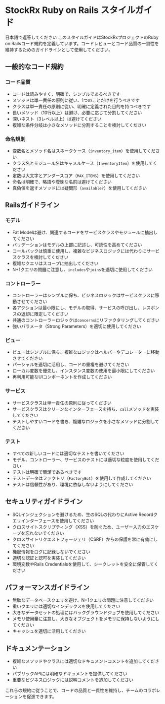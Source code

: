 # StockRx Ruby on Rails スタイルガイド

日本語で返答してください
このスタイルガイドはStockRxプロジェクトのRuby on Railsコード規約を定義しています。コードレビューとコード品質の一貫性を維持するためのガイドラインとして使用してください。

## 一般的なコード規約

### コード品質

- コードは読みやすく、明確で、シンプルであるべきです
- メソッドは単一責任の原則に従い、1つのことだけを行うべきです
- クラスは単一責任の原則に従い、明確に定義された目的を持つべきです
- 長いメソッド（10行以上）は避け、必要に応じて分割してください
- 深いネスト（3レベル以上）は避けてください
- 複雑な条件分岐は小さなメソッドに分割することを検討してください

### 命名規則

- 変数名とメソッド名はスネークケース（`inventory_item`）を使用してください
- クラス名とモジュール名はキャメルケース（`InventoryItem`）を使用してください
- 定数は大文字とアンダースコア（`MAX_ITEMS`）を使用してください
- 命名は明確で、略語や曖昧な名前は避けてください
- 真偽値を返すメソッドには疑問形（`available?`）を使用してください

## Railsガイドライン

### モデル

- Fat Modelは避け、関連するコードをサービスクラスやモジュールに抽出してください
- バリデーションはモデルの上部に記述し、可読性を高めてください
- コールバックは慎重に使用し、複雑なビジネスロジックには代わりにサービスクラスを検討してください
- 複雑なクエリはスコープに抽出してください
- N+1クエリの問題に注意し、`includes`や`joins`を適切に使用してください

### コントローラー

- コントローラーはシンプルに保ち、ビジネスロジックはサービスクラスに移動させてください
- 各アクションは最小限にし、モデルの取得、サービスの呼び出し、レスポンスの返却に限定してください
- 共通のコントローラーロジックは`concerns`にリファクタリングしてください
- 強いパラメータ（Strong Parameters）を適切に使用してください

### ビュー

- ビューはシンプルに保ち、複雑なロジックはヘルパーやデコレーターに移動させてください
- パーシャルを適切に活用し、コードの重複を避けてください
- ローカル変数を優先し、インスタンス変数の使用を最小限にしてください
- 再利用可能なUIコンポーネントを作成してください

### サービス

- サービスクラスは単一責任の原則に従ってください
- サービスクラスはクリーンなインターフェースを持ち、`call`メソッドを実装してください
- テストしやすいコードを書き、複雑なロジックを小さなメソッドに分割してください

### テスト

- すべての新しいコードには適切なテストを書いてください
- モデル、コントローラー、サービスのテストには適切な粒度を使用してください
- テストは明確で簡潔であるべきです
- テストデータはファクトリ（`FactoryBot`）を使用して作成してください
- テストは信頼性があり、環境に依存しないようにしてください

## セキュリティガイドライン

- SQLインジェクションを避けるため、生のSQLの代わりにActive Recordクエリインターフェースを使用してください
- クロスサイトスクリプティング（XSS）を防ぐため、ユーザー入力のエスケープを忘れないでください
- クロスサイトリクエストフォージェリ（CSRF）からの保護を常に有効にしてください
- 機密情報をログに記録しないでください
- 適切な認証と認可を実装してください
- 環境変数やRails Credentialsを使用して、シークレットを安全に保管してください

## パフォーマンスガイドライン

- 無駄なデータベースクエリを避け、N+1クエリの問題に注意してください
- 重いクエリには適切なインデックスを使用してください
- 大きなデータセットの処理にはバックグラウンドジョブを使用してください
- メモリ使用量に注意し、大きなオブジェクトをメモリに保持しないようにしてください
- キャッシュを適切に活用してください

## ドキュメンテーション

- 複雑なメソッドやクラスには適切なドキュメントコメントを追加してください
- パブリックAPIには明確なドキュメントを提供してください
- 重要なビジネスロジックには説明コメントを追加してください

これらの規約に従うことで、コードの品質と一貫性を維持し、チームのコラボレーションを促進できます。
